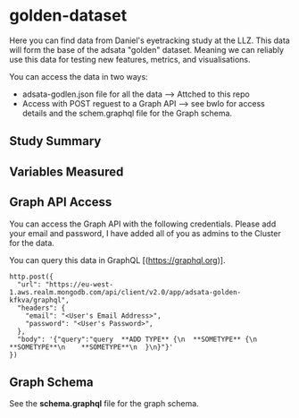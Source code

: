 # golden-dataset
Here you can find data from Daniel's eyetracking study at the LLZ. This data will form the base of the adsata "golden" dataset. Meaning we can reliably use this data for testing new features, metrics, and visualisations. 

You can access the data in two ways:

- adsata-godlen.json file for all the data --> Attched to this repo
- Access with POST reguest to a Graph API --> see bwlo for access details and the schem.graphql file for the Graph schema.

## Study Summary

## Variables Measured

## Graph API Access

You can access the Graph API with the following credentials. Please add your email and password, I have added all of you as admins to the Cluster for the data. 

You can query this data in GraphQL [(https://graphql.org)].

```curl
http.post({
  "url": "https://eu-west-1.aws.realm.mongodb.com/api/client/v2.0/app/adsata-golden-kfkva/graphql",
  "headers": {
    "email": "<User's Email Address>",
    "password": "<User's Password>",
  },
  "body": '{"query":"query  **ADD TYPE** {\n  **SOMETYPE** {\n    **SOMETYPE**\n    **SOMETYPE**\n  }\n}"}'
})
```


## Graph Schema

See the **schema.graphql** file for the graph schema.

